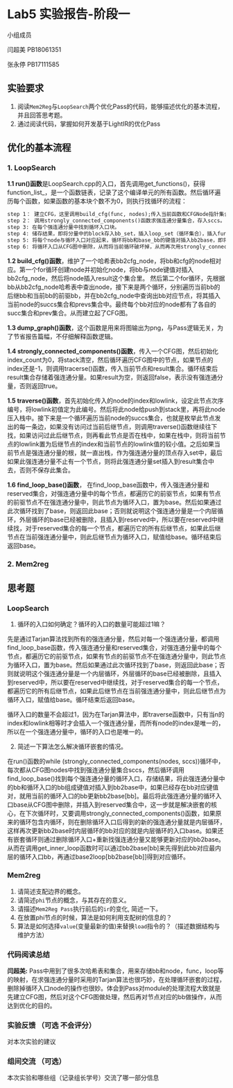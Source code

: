 # Lab5 实验报告-阶段一

小组成员

闫超美 PB18061351

张永停 PB17111585

## 实验要求

1. 阅读`Mem2Reg`与`LoopSearch`两个优化Pass的代码，能够描述优化的基本流程，并且回答思考题。
2. 通过阅读代码，掌握如何开发基于LightIR的优化Pass



## 优化的基本流程

### 1. LoopSearch

**1.1 run()函数**是LoopSearch.cpp的入口，首先调用get_functions()，获得function_list_，是一个函数链表，记录了这个编译单元的所有函数。然后循环遍历每个函数，如果函数的基本块个数不为0，则执行找循环的流程：

```txt
step 1： 建立CFG，这里调用build_cfg(func, nodes);传入当前函数和CFGNode指针集合，建立一个CFG图。然后调用dump_graph(nodes, func->get_name())打印此CFG图， 传入CFGNode指针集合nodes和当前函数的名字。
step 2： 调用strongly_connected_components()函数求强连通分量集合，存入sccs。
step 3: 在每个强连通分量中找到循环入口块。
step 4: 储存结果，即将分量中的block存入bb_set，插入loop_set（循环集合），插入func2loop，插入base2loop，插入loop2base。
step 5: 将每个node与循环入口对应起来，循环将bb和base_bb的键值对插入bb2base，即将这个强连通分量中的bb都与循环入口base对应的bb联系起来。
step 6: 将循环入口从CFG图中删除，从而将当前循环破坏掉，从而再次用strongly_connected_components()寻找时可以找到当前循环中可能存在的内层循环。
```



**1.2 build_cfg()函数**，维护了一个哈希表bb2cfg_node，将bb和cfg的node相对应。第一个for循环创建node并初始化node，将bb与node键值对插入bb2cfg_node，然后将node插入result这个集合里。 然后第二个for循环，先根据bb从bb2cfg_node哈希表中查出node，接下来是两个循环，分别遍历当前bb的后继bb和当前bb的前驱bb，并在bb2cfg_node中查询出bb对应节点，将其插入当前node的succs集合和prevs集合中。最终每个bb对应的node都有了各自的succ集合和prev集合。从而建立起了CFG图。



**1.3 dump_graph()函数**，这个函数是用来将图输出为png，与Pass逻辑无关，为了节省报告篇幅，不仔细解释函数逻辑。



**1.4 strongly_connected_components()函数**，传入一个CFG图，然后初始化index_count为0，将stack清空，然后循环遍历CFG图中的节点，如果节点的index还是-1，则调用tracerse()函数，传入当前节点和result集合。循环结束后result集合存储着强连通分量。如果result为空，则返回false，表示没有强连通分量，否则返回true。



**1.5 traverse()函数**，首先初始化传入的node的index和lowlink，设定此节点次序编号，将lowlink初值定为此编号。然后将此node给push到stack里，再将此node压入栈中。接下来是一个循环遍历当前node的succs集合，也就是枚举此节点发出的每一条边，如果没有访问过当前后继节点，则调用traverse()函数继续往下找，如果访问过此后继节点，则再看此节点是否在栈中，如果在栈中，则将当前节点的lowlink置为后继节点的index和当前节点的lowlink值的较小值。之后如果当前节点是强连通分量的根，就一直出栈，作为强连通分量的顶点存入set中，最后如果此强连通分量不止有一个节点，则将此强连通分量set插入到result集合中去，否则不保存此集合。



**1.6 find_loop_base()函数**， 在find_loop_base函数中，传入强连通分量和reserved集合，对强连通分量中的每个节点，都遍历它的前驱节点，如果有节点的前驱节点不在强连通分量中，则此节点为循环入口，置为base。然后如果通过此次循环找到了base，则返回此base；否则就说明这个强连通分量是一个内层循环，外层循环的base已经被删除，且插入到reserved中，所以要在reserved中继续找，对于reserved集合的每一个节点，都遍历它的所有后继节点，如果此后继节点在当前强连通分量中，则此后继节点为循环入口，赋值给base。循环结束后返回base。



### 2. Mem2reg





## 思考题
### LoopSearch
1. 循环的入口如何确定？循环的入口的数量可能超过1嘛？

先是通过Tarjan算法找到所有的强连通分量，然后对每一个强连通分量，都调用find_loop_base函数，传入强连通分量和reserved集合，对强连通分量中的每个节点，都遍历它的前驱节点，如果有节点的前驱节点不在强连通分量中，则此节点为循环入口，置为base。然后如果通过此次循环找到了base，则返回此base；否则就说明这个强连通分量是一个内层循环，外层循环的base已经被删除，且插入到reserved中，所以要在reserved中继续找，对于reserved集合的每一个节点，都遍历它的所有后继节点，如果此后继节点在当前强连通分量中，则此后继节点为循环入口，赋值给base。循环结束后返回base。

循环入口的数量不会超过1，因为在Tarjan算法中，即traverse函数中，只有当n的index和lowlink相等时才会插入一个强连通分量，而所有node的index是唯一的，所以在一个强连通分量中，循环的入口也是唯一的。



2. 简述一下算法怎么解决循环嵌套的情况。

在run()函数的while (strongly_connected_components(nodes, sccs))循环中，每次都从CFG图nodes中找到强连通分量集合sccs，然后循环调用find_loop_base()找到每个强连通分量的循环入口，存储结果，将此强连通分量中的bb和循环入口的bb组成键值对插入到bb2base中，如果已经存在bb对应键值对，就用当前的循环入口的bb更新bb2base[bb]。最后将此强连通分量的循环入口base从CFG图中删除，并插入到reserved集合中，这一步就是解决嵌套的核心，在下次循环时，又要调用strongly_connected_components()函数，如果原来的循环包含内循环，则在删除循环入口后得到的新的强连通分量就是内层循环，这样再次更新bb2base时内层循环的bb对应的就是内层循环的入口base。如果还有嵌套循环则通过删除循环入口+重新找强连通分量又能够更新对应的bb2base。从而在调用get_inner_loop函数时可以通过bb2base[bb]来先得到此bb对应最内层的循环入口bb，再通过base2loop[bb2base[bb]]得到对应循环。



### Mem2reg

1. 请简述支配边界的概念。
2. 请简述`phi`节点的概念，与其存在的意义。
3. 请描述`Mem2Reg Pass`执行前后的`ir`的变化, 简述一下。
4. 在放置phi节点的时候，算法是如何利用支配树的信息的？
5. 算法是如何选择`value`(变量最新的值)来替换`load`指令的？（描述数据结构与维护方法）

### 代码阅读总结

**闫超美:** Pass中用到了很多次哈希表和集合，用来存储bb和node，func，loop等的映射，在求强连通分量时采用的Tarjan算法也很巧妙，在处理循环嵌套的过程，删除掉循环入口node的操作也很妙。体会到Pass对module的处理流程大致就是先建立CFG图，然后对这个CFG图做处理，然后再对节点对应的bb做操作，从而达到优化的目的。



### 实验反馈 （可选 不会评分）

对本次实验的建议

### 组间交流 （可选）

本次实验和哪些组（记录组长学号）交流了哪一部分信息
